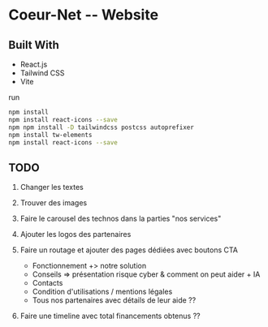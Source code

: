 # Coeur-Net -- Website


## Built With
- React.js
- Tailwind CSS
- Vite

run 
```bash
npm install
npm install react-icons --save
npm npm install -D tailwindcss postcss autoprefixer
npm install tw-elements 
npm install react-icons --save
```

## TODO

1. Changer les textes
2. Trouver des images
3. Faire le carousel des technos dans la parties "nos services"
4. Ajouter les logos des partenaires
5. Faire un routage et ajouter des pages dédiées avec boutons CTA
    * Fonctionnement +> notre solution
    * Conseils => présentation risque cyber & comment on peut aider + IA
    * Contacts
    * Condition d'utilisations / mentions légales
    * Tous nos partenaires avec détails de leur aide ??

6. Faire une timeline avec total financements obtenus ??